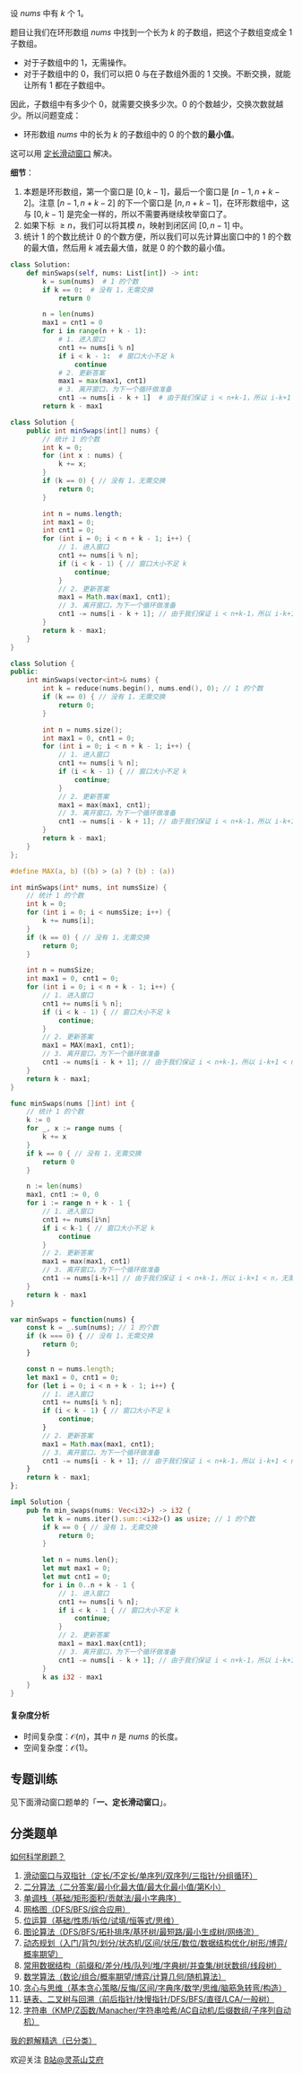 设 $\textit{nums}$ 中有 $k$ 个 $1$。

题目让我们在环形数组 $\textit{nums}$ 中找到一个长为 $k$ 的子数组，把这个子数组变成全 $1$ 子数组。

- 对于子数组中的 $1$，无需操作。
- 对于子数组中的 $0$，我们可以把 $0$ 与在子数组外面的 $1$ 交换。不断交换，就能让所有 $1$ 都在子数组中。

因此，子数组中有多少个 $0$，就需要交换多少次。$0$ 的个数越少，交换次数就越少。所以问题变成：

- 环形数组 $\textit{nums}$ 中的长为 $k$ 的子数组中的 $0$ 的个数的**最小值**。

这可以用 [定长滑动窗口](https://leetcode.cn/problems/maximum-number-of-vowels-in-a-substring-of-given-length/solutions/2809359/tao-lu-jiao-ni-jie-jue-ding-chang-hua-ch-fzfo/) 解决。

**细节**：

1. 本题是环形数组，第一个窗口是 $[0,k-1]$，最后一个窗口是 $[n-1,n+k-2]$。注意 $[n-1,n+k-2]$ 的下一个窗口是 $[n,n+k-1]$，在环形数组中，这与 $[0,k-1]$ 是完全一样的，所以不需要再继续枚举窗口了。
2. 如果下标 $\ge n$，我们可以将其模 $n$，映射到闭区间 $[0,n-1]$ 中。
3. 统计 $1$ 的个数比统计 $0$ 的个数方便，所以我们可以先计算出窗口中的 $1$ 的个数的最大值，然后用 $k$ 减去最大值，就是 $0$ 的个数的最小值。

```py [sol-Python3]
class Solution:
    def minSwaps(self, nums: List[int]) -> int:
        k = sum(nums)  # 1 的个数
        if k == 0:  # 没有 1，无需交换
            return 0

        n = len(nums)
        max1 = cnt1 = 0
        for i in range(n + k - 1):
            # 1. 进入窗口
            cnt1 += nums[i % n]
            if i < k - 1:  # 窗口大小不足 k
                continue
            # 2. 更新答案
            max1 = max(max1, cnt1)
            # 3. 离开窗口，为下一个循环做准备
            cnt1 -= nums[i - k + 1]  # 由于我们保证 i < n+k-1，所以 i-k+1 < n，无需取模
        return k - max1
```

```java [sol-Java]
class Solution {
    public int minSwaps(int[] nums) {
        // 统计 1 的个数
        int k = 0;
        for (int x : nums) {
            k += x;
        }
        if (k == 0) { // 没有 1，无需交换
            return 0;
        }

        int n = nums.length;
        int max1 = 0;
        int cnt1 = 0;
        for (int i = 0; i < n + k - 1; i++) {
            // 1. 进入窗口
            cnt1 += nums[i % n];
            if (i < k - 1) { // 窗口大小不足 k
                continue;
            }
            // 2. 更新答案
            max1 = Math.max(max1, cnt1);
            // 3. 离开窗口，为下一个循环做准备
            cnt1 -= nums[i - k + 1]; // 由于我们保证 i < n+k-1，所以 i-k+1 < n，无需取模
        }
        return k - max1;
    }
}
```

```cpp [sol-C++]
class Solution {
public:
    int minSwaps(vector<int>& nums) {
        int k = reduce(nums.begin(), nums.end(), 0); // 1 的个数
        if (k == 0) { // 没有 1，无需交换
            return 0;
        }

        int n = nums.size();
        int max1 = 0, cnt1 = 0;
        for (int i = 0; i < n + k - 1; i++) {
            // 1. 进入窗口
            cnt1 += nums[i % n];
            if (i < k - 1) { // 窗口大小不足 k
                continue;
            }
            // 2. 更新答案
            max1 = max(max1, cnt1);
            // 3. 离开窗口，为下一个循环做准备
            cnt1 -= nums[i - k + 1]; // 由于我们保证 i < n+k-1，所以 i-k+1 < n，无需取模
        }
        return k - max1;
    }
};
```

```c [sol-C]
#define MAX(a, b) ((b) > (a) ? (b) : (a))

int minSwaps(int* nums, int numsSize) {
    // 统计 1 的个数
    int k = 0;
    for (int i = 0; i < numsSize; i++) {
        k += nums[i];
    }
    if (k == 0) { // 没有 1，无需交换
        return 0;
    }

    int n = numsSize;
    int max1 = 0, cnt1 = 0;
    for (int i = 0; i < n + k - 1; i++) {
        // 1. 进入窗口
        cnt1 += nums[i % n];
        if (i < k - 1) { // 窗口大小不足 k
            continue;
        }
        // 2. 更新答案
        max1 = MAX(max1, cnt1);
        // 3. 离开窗口，为下一个循环做准备
        cnt1 -= nums[i - k + 1]; // 由于我们保证 i < n+k-1，所以 i-k+1 < n，无需取模
    }
    return k - max1;
}
```

```go [sol-Go]
func minSwaps(nums []int) int {
	// 统计 1 的个数
	k := 0
	for _, x := range nums {
		k += x
	}
	if k == 0 { // 没有 1，无需交换
		return 0
	}

	n := len(nums)
	max1, cnt1 := 0, 0
	for i := range n + k - 1 {
		// 1. 进入窗口
		cnt1 += nums[i%n]
		if i < k-1 { // 窗口大小不足 k
			continue
		}
		// 2. 更新答案
		max1 = max(max1, cnt1)
		// 3. 离开窗口，为下一个循环做准备
		cnt1 -= nums[i-k+1] // 由于我们保证 i < n+k-1，所以 i-k+1 < n，无需取模
	}
	return k - max1
}
```

```js [sol-JavaScript]
var minSwaps = function(nums) {
    const k = _.sum(nums); // 1 的个数
    if (k === 0) { // 没有 1，无需交换
        return 0;
    }

    const n = nums.length;
    let max1 = 0, cnt1 = 0;
    for (let i = 0; i < n + k - 1; i++) {
        // 1. 进入窗口
        cnt1 += nums[i % n];
        if (i < k - 1) { // 窗口大小不足 k
            continue;
        }
        // 2. 更新答案
        max1 = Math.max(max1, cnt1);
        // 3. 离开窗口，为下一个循环做准备
        cnt1 -= nums[i - k + 1]; // 由于我们保证 i < n+k-1，所以 i-k+1 < n，无需取模
    }
    return k - max1;
};
```

```rust [sol-Rust]
impl Solution {
    pub fn min_swaps(nums: Vec<i32>) -> i32 {
        let k = nums.iter().sum::<i32>() as usize; // 1 的个数
        if k == 0 { // 没有 1，无需交换
            return 0;
        }

        let n = nums.len();
        let mut max1 = 0;
        let mut cnt1 = 0;
        for i in 0..n + k - 1 {
            // 1. 进入窗口
            cnt1 += nums[i % n];
            if i < k - 1 { // 窗口大小不足 k
                continue;
            }
            // 2. 更新答案
            max1 = max1.max(cnt1);
            // 3. 离开窗口，为下一个循环做准备
            cnt1 -= nums[i - k + 1]; // 由于我们保证 i < n+k-1，所以 i-k+1 < n，无需取模
        }
        k as i32 - max1
    }
}
```

#### 复杂度分析

- 时间复杂度：$\mathcal{O}(n)$，其中 $n$ 是 $\textit{nums}$ 的长度。
- 空间复杂度：$\mathcal{O}(1)$。

## 专题训练

见下面滑动窗口题单的「**一、定长滑动窗口**」。

## 分类题单

[如何科学刷题？](https://leetcode.cn/circle/discuss/RvFUtj/)

1. [滑动窗口与双指针（定长/不定长/单序列/双序列/三指针/分组循环）](https://leetcode.cn/circle/discuss/0viNMK/)
2. [二分算法（二分答案/最小化最大值/最大化最小值/第K小）](https://leetcode.cn/circle/discuss/SqopEo/)
3. [单调栈（基础/矩形面积/贡献法/最小字典序）](https://leetcode.cn/circle/discuss/9oZFK9/)
4. [网格图（DFS/BFS/综合应用）](https://leetcode.cn/circle/discuss/YiXPXW/)
5. [位运算（基础/性质/拆位/试填/恒等式/思维）](https://leetcode.cn/circle/discuss/dHn9Vk/)
6. [图论算法（DFS/BFS/拓扑排序/基环树/最短路/最小生成树/网络流）](https://leetcode.cn/circle/discuss/01LUak/)
7. [动态规划（入门/背包/划分/状态机/区间/状压/数位/数据结构优化/树形/博弈/概率期望）](https://leetcode.cn/circle/discuss/tXLS3i/)
8. [常用数据结构（前缀和/差分/栈/队列/堆/字典树/并查集/树状数组/线段树）](https://leetcode.cn/circle/discuss/mOr1u6/)
9. [数学算法（数论/组合/概率期望/博弈/计算几何/随机算法）](https://leetcode.cn/circle/discuss/IYT3ss/)
10. [贪心与思维（基本贪心策略/反悔/区间/字典序/数学/思维/脑筋急转弯/构造）](https://leetcode.cn/circle/discuss/g6KTKL/)
11. [链表、二叉树与回溯（前后指针/快慢指针/DFS/BFS/直径/LCA/一般树）](https://leetcode.cn/circle/discuss/K0n2gO/)
12. [字符串（KMP/Z函数/Manacher/字符串哈希/AC自动机/后缀数组/子序列自动机）](https://leetcode.cn/circle/discuss/SJFwQI/)

[我的题解精选（已分类）](https://github.com/EndlessCheng/codeforces-go/blob/master/leetcode/SOLUTIONS.md)

欢迎关注 [B站@灵茶山艾府](https://space.bilibili.com/206214)
